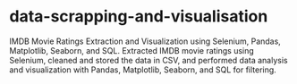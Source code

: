 # data-scrapping-and-visualisation
IMDB Movie Ratings Extraction and Visualization using Selenium, Pandas, Matplotlib, Seaborn, and SQL. Extracted IMDB movie ratings using Selenium, cleaned and stored the data in CSV, and performed data analysis and visualization with Pandas, Matplotlib, Seaborn, and SQL for filtering.
